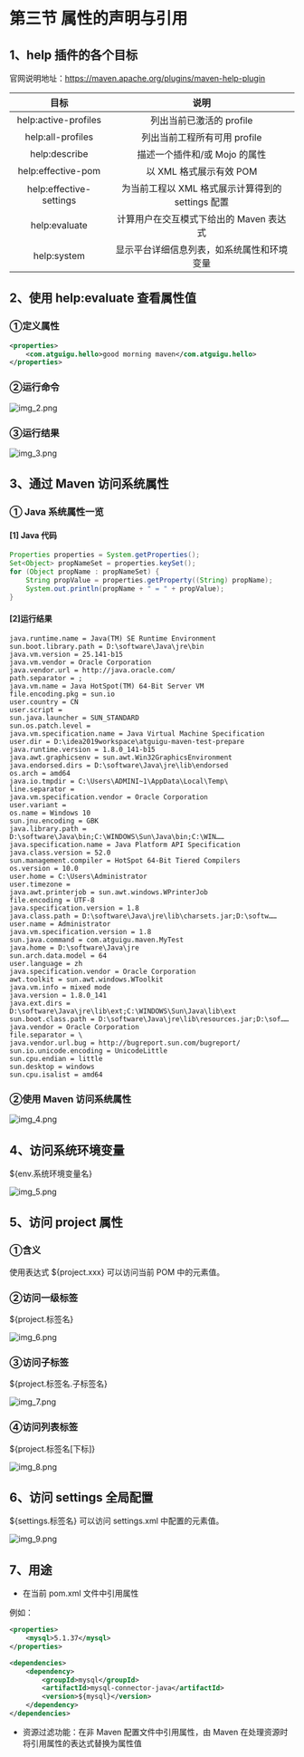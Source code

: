 # 第三节 属性的声明与引用

## 1、help 插件的各个目标

官网说明地址：https://maven.apache.org/plugins/maven-help-plugin

|           目标            |                说明                |
|:-----------------------:|:--------------------------------:|
|  help:active-profiles   |         列出当前已激活的 profile         |
|    help:all-profiles    |        列出当前工程所有可用 profile        |
|      help:describe      |        描述一个插件和/或 Mojo 的属性        |
|   help:effective-pom    |         以 XML 格式展示有效 POM         |
| help:effective-settings | 为当前工程以 XML 格式展示计算得到的 settings 配置 |
|      help:evaluate      |     计算用户在交互模式下给出的 Maven 表达式      |
|       help:system       |      显示平台详细信息列表，如系统属性和环境变量       |

## 2、使用 help:evaluate 查看属性值

### ①定义属性

```xml
<properties>
    <com.atguigu.hello>good morning maven</com.atguigu.hello>
</properties>
```

### ②运行命令

![img_2.png](img_2.png)

### ③运行结果

![img_3.png](img_3.png)

## 3、通过 Maven 访问系统属性

### ① Java 系统属性一览

#### [1] Java 代码

```java
Properties properties = System.getProperties();
Set<Object> propNameSet = properties.keySet();
for (Object propName : propNameSet) {
    String propValue = properties.getProperty((String) propName);
    System.out.println(propName + " = " + propValue);
}
```

#### [2]运行结果

```text
java.runtime.name = Java(TM) SE Runtime Environment
sun.boot.library.path = D:\software\Java\jre\bin
java.vm.version = 25.141-b15
java.vm.vendor = Oracle Corporation
java.vendor.url = http://java.oracle.com/
path.separator = ;
java.vm.name = Java HotSpot(TM) 64-Bit Server VM
file.encoding.pkg = sun.io
user.country = CN
user.script =
sun.java.launcher = SUN_STANDARD
sun.os.patch.level =
java.vm.specification.name = Java Virtual Machine Specification
user.dir = D:\idea2019workspace\atguigu-maven-test-prepare
java.runtime.version = 1.8.0_141-b15
java.awt.graphicsenv = sun.awt.Win32GraphicsEnvironment
java.endorsed.dirs = D:\software\Java\jre\lib\endorsed
os.arch = amd64
java.io.tmpdir = C:\Users\ADMINI~1\AppData\Local\Temp\
line.separator =
java.vm.specification.vendor = Oracle Corporation
user.variant =
os.name = Windows 10
sun.jnu.encoding = GBK
java.library.path = D:\software\Java\bin;C:\WINDOWS\Sun\Java\bin;C:\WIN……
java.specification.name = Java Platform API Specification
java.class.version = 52.0
sun.management.compiler = HotSpot 64-Bit Tiered Compilers
os.version = 10.0
user.home = C:\Users\Administrator
user.timezone =
java.awt.printerjob = sun.awt.windows.WPrinterJob
file.encoding = UTF-8
java.specification.version = 1.8
java.class.path = D:\software\Java\jre\lib\charsets.jar;D:\softw……
user.name = Administrator
java.vm.specification.version = 1.8
sun.java.command = com.atguigu.maven.MyTest
java.home = D:\software\Java\jre
sun.arch.data.model = 64
user.language = zh
java.specification.vendor = Oracle Corporation
awt.toolkit = sun.awt.windows.WToolkit
java.vm.info = mixed mode
java.version = 1.8.0_141
java.ext.dirs = D:\software\Java\jre\lib\ext;C:\WINDOWS\Sun\Java\lib\ext
sun.boot.class.path = D:\software\Java\jre\lib\resources.jar;D:\sof……
java.vendor = Oracle Corporation
file.separator = \
java.vendor.url.bug = http://bugreport.sun.com/bugreport/
sun.io.unicode.encoding = UnicodeLittle
sun.cpu.endian = little
sun.desktop = windows
sun.cpu.isalist = amd64
```

### ②使用 Maven 访问系统属性

![img_4.png](img_4.png)

## 4、访问系统环境变量

${env.系统环境变量名}

![img_5.png](img_5.png)

## 5、访问 project 属性

### ①含义

使用表达式 ${project.xxx} 可以访问当前 POM 中的元素值。

### ②访问一级标签

${project.标签名}

![img_6.png](img_6.png)

### ③访问子标签

${project.标签名.子标签名}

![img_7.png](img_7.png)

### ④访问列表标签

${project.标签名[下标]}

![img_8.png](img_8.png)

## 6、访问 settings 全局配置

${settings.标签名} 可以访问 settings.xml 中配置的元素值。

![img_9.png](img_9.png)

## 7、用途

* 在当前 pom.xml 文件中引用属性

例如：

```xml
<properties>
    <mysql>5.1.37</mysql>
</properties>

<dependencies>
    <dependency>
        <groupId>mysql</groupId>
        <artifactId>mysql-connector-java</artifactId>
        <version>${mysql}</version>
    </dependency>
</dependencies>
```

* 资源过滤功能：在非 Maven 配置文件中引用属性，由 Maven 在处理资源时将引用属性的表达式替换为属性值